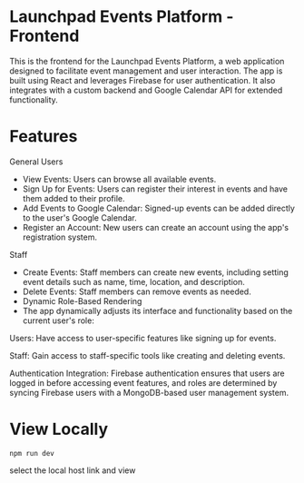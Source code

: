 # Launchpad Events Platform - Frontend

This is the frontend for the Launchpad Events Platform, a web application designed to facilitate event management and user interaction. The app is built using React and leverages Firebase for user authentication. It also integrates with a custom backend and Google Calendar API for extended functionality.

# Features

General Users

- View Events: Users can browse all available events.
- Sign Up for Events: Users can register their interest in events and have them added to their profile.
- Add Events to Google Calendar: Signed-up events can be added directly to the user's Google Calendar.
- Register an Account: New users can create an account using the app's registration system.

Staff

- Create Events: Staff members can create new events, including setting event details such as name, time, location, and description.
- Delete Events: Staff members can remove events as needed.
- Dynamic Role-Based Rendering
- The app dynamically adjusts its interface and functionality based on the current user's role:

Users: Have access to user-specific features like signing up for events.

Staff: Gain access to staff-specific tools like creating and deleting events.

Authentication Integration: Firebase authentication ensures that users are logged in before accessing event features, and roles are determined by syncing Firebase users with a MongoDB-based user management system.


# View Locally

    npm run dev

  select the local host link and view
